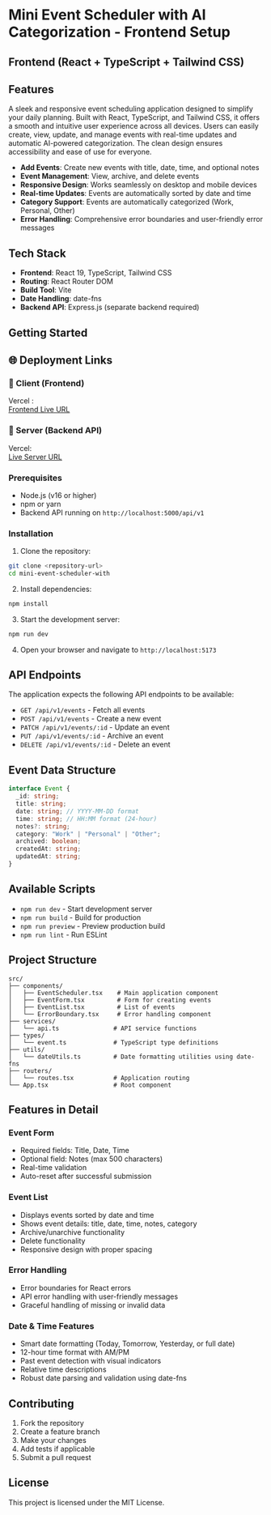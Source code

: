 # Mini Event Scheduler with AI Categorization - Frontend Setup

## Frontend (React + TypeScript + Tailwind CSS)

## Features

A sleek and responsive event scheduling application designed to simplify your daily planning. Built with React, TypeScript, and Tailwind CSS, it offers a smooth and intuitive user experience across all devices. Users can easily create, view, update, and manage events with real-time updates and automatic AI-powered categorization. The clean design ensures accessibility and ease of use for everyone.

- **Add Events**: Create new events with title, date, time, and optional notes
- **Event Management**: View, archive, and delete events
- **Responsive Design**: Works seamlessly on desktop and mobile devices
- **Real-time Updates**: Events are automatically sorted by date and time
- **Category Support**: Events are automatically categorized (Work, Personal, Other)
- **Error Handling**: Comprehensive error boundaries and user-friendly error messages

## Tech Stack

- **Frontend**: React 19, TypeScript, Tailwind CSS
- **Routing**: React Router DOM
- **Build Tool**: Vite
- **Date Handling**: date-fns
- **Backend API**: Express.js (separate backend required)

## Getting Started

## 🌐 Deployment Links

### 🔸 Client (Frontend)

Vercel :  
[Frontend Live URL](https://mini-event-scheduler-client.vercel.app)

### 🔸 Server (Backend API)

Vercel:  
[Live Server URL](https://mini-event-scheduler-server-iota.vercel.app)

### Prerequisites

- Node.js (v16 or higher)
- npm or yarn
- Backend API running on `http://localhost:5000/api/v1`

### Installation

1. Clone the repository:

```bash
git clone <repository-url>
cd mini-event-scheduler-with
```

2. Install dependencies:

```bash
npm install
```

3. Start the development server:

```bash
npm run dev
```

4. Open your browser and navigate to `http://localhost:5173`

## API Endpoints

The application expects the following API endpoints to be available:

- `GET /api/v1/events` - Fetch all events
- `POST /api/v1/events` - Create a new event
- `PATCH /api/v1/events/:id` - Update an event
- `PUT /api/v1/events/:id` - Archive an event
- `DELETE /api/v1/events/:id` - Delete an event

## Event Data Structure

```typescript
interface Event {
  _id: string;
  title: string;
  date: string; // YYYY-MM-DD format
  time: string; // HH:MM format (24-hour)
  notes?: string;
  category: "Work" | "Personal" | "Other";
  archived: boolean;
  createdAt: string;
  updatedAt: string;
}
```

## Available Scripts

- `npm run dev` - Start development server
- `npm run build` - Build for production
- `npm run preview` - Preview production build
- `npm run lint` - Run ESLint

## Project Structure

```
src/
├── components/
│   ├── EventScheduler.tsx    # Main application component
│   ├── EventForm.tsx         # Form for creating events
│   ├── EventList.tsx         # List of events
│   └── ErrorBoundary.tsx     # Error handling component
├── services/
│   └── api.ts               # API service functions
├── types/
│   └── event.ts             # TypeScript type definitions
├── utils/
│   └── dateUtils.ts         # Date formatting utilities using date-fns
├── routers/
│   └── routes.tsx           # Application routing
└── App.tsx                  # Root component
```

## Features in Detail

### Event Form

- Required fields: Title, Date, Time
- Optional field: Notes (max 500 characters)
- Real-time validation
- Auto-reset after successful submission

### Event List

- Displays events sorted by date and time
- Shows event details: title, date, time, notes, category
- Archive/unarchive functionality
- Delete functionality
- Responsive design with proper spacing

### Error Handling

- Error boundaries for React errors
- API error handling with user-friendly messages
- Graceful handling of missing or invalid data

### Date & Time Features

- Smart date formatting (Today, Tomorrow, Yesterday, or full date)
- 12-hour time format with AM/PM
- Past event detection with visual indicators
- Relative time descriptions
- Robust date parsing and validation using date-fns

## Contributing

1. Fork the repository
2. Create a feature branch
3. Make your changes
4. Add tests if applicable
5. Submit a pull request

## License

This project is licensed under the MIT License.
